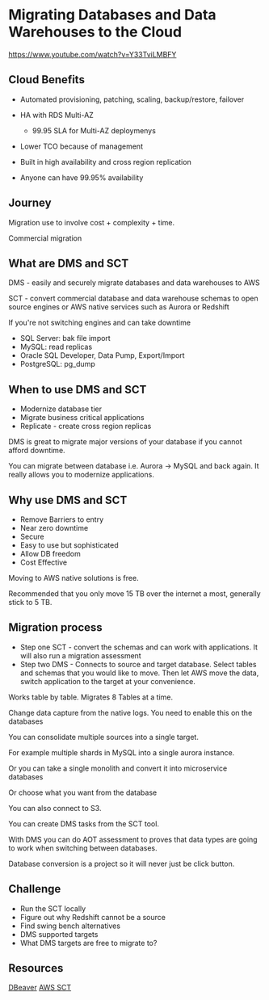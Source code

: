 # Migrating Databases and Data Warehouses to the Cloud

https://www.youtube.com/watch?v=Y33TviLMBFY

## Cloud Benefits

- Automated provisioning, patching, scaling, backup/restore, failover
- HA with RDS Multi-AZ
    - 99.95 SLA for Multi-AZ deploymenys

- Lower TCO because of management
- Built in high availability and cross region replication
- Anyone can have 99.95% availability

## Journey

Migration use to involve cost + complexity + time.

Commercial migration

## What are DMS and SCT

DMS - easily and securely migrate databases and data warehouses to AWS

SCT - convert commercial database and data warehouse schemas to open source engines or AWS native services such as Aurora or Redshift

If you're not switching engines and can take downtime

- SQL Server: bak file import
- MySQL: read replicas
- Oracle SQL Developer, Data Pump, Export/Import
- PostgreSQL: pg_dump

## When to use DMS and SCT

- Modernize database tier
- Migrate business critical applications
- Replicate - create cross region replicas

DMS is great to migrate major versions of your database if you cannot afford downtime.

You can migrate between database i.e. Aurora -> MySQL and back again. It really allows you to modernize applications.

## Why use DMS and SCT

- Remove Barriers to entry
- Near zero downtime
- Secure
- Easy to use but sophisticated
- Allow DB freedom
- Cost Effective

Moving to AWS native solutions is free.

Recommended that you only move 15 TB over the internet a most, generally stick to 5 TB.

## Migration process

- Step one SCT - convert the schemas and can work with applications. It will also run a migration assessment
- Step two DMS - Connects to source and target database. Select tables and schemas that you would like to move. Then let AWS move the data, switch application to the target at your convenience. 

Works table by table. Migrates 8 Tables at a time.

Change data capture from the native logs. You need to enable this on the databases

You can consolidate multiple sources into a single target. 

For example multiple shards in MySQL into a single aurora instance.

Or you can take a single monolith and convert it into microservice databases

Or choose what you want from the database

You can also connect to S3.

You can create DMS tasks from the SCT tool.

With DMS you can do AOT assessment to proves that data types are going to work when switching between databases.

Database conversion is a project so it will never just be click button.


## Challenge

- Run the SCT locally 
- Figure out why Redshift cannot be a source
- Find swing bench alternatives
- DMS supported targets
- What DMS targets are free to migrate to?

## Resources

[DBeaver](https://dbeaver.io/)
[AWS SCT](https://aws.amazon.com/dms/schema-conversion-tool/)
